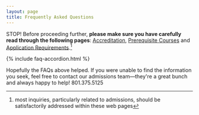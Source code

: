 ```yaml
---
layout: page
title: Frequently Asked Questions
---
```


<span class="highlight-red">STOP!</span> Before proceeding further, **please make sure you have carefully read through the following pages**: [Accreditation][accreditation], [Prerequisite Courses][prereqs] and [Application Requirements][app-requirements].[^1]

[accreditation]: /accreditation
[prereqs]: /admissions/prerequisite-courses  
[app-requirements]: /admissions/application-requirements  
[info-web-group]: /admissions/rmuohp-pap-information-group 

{% include faq-accordion.html %}

Hopefully the FAQs above helped. If you were unable to find the information you seek, feel free to contact our admissions team—they're a great bunch and always happy to help! <span class="highlight">801.375.5125</span>

[^1]: most inquiries, particularly related to admissions, should be satisfactorily addressed within these web pages